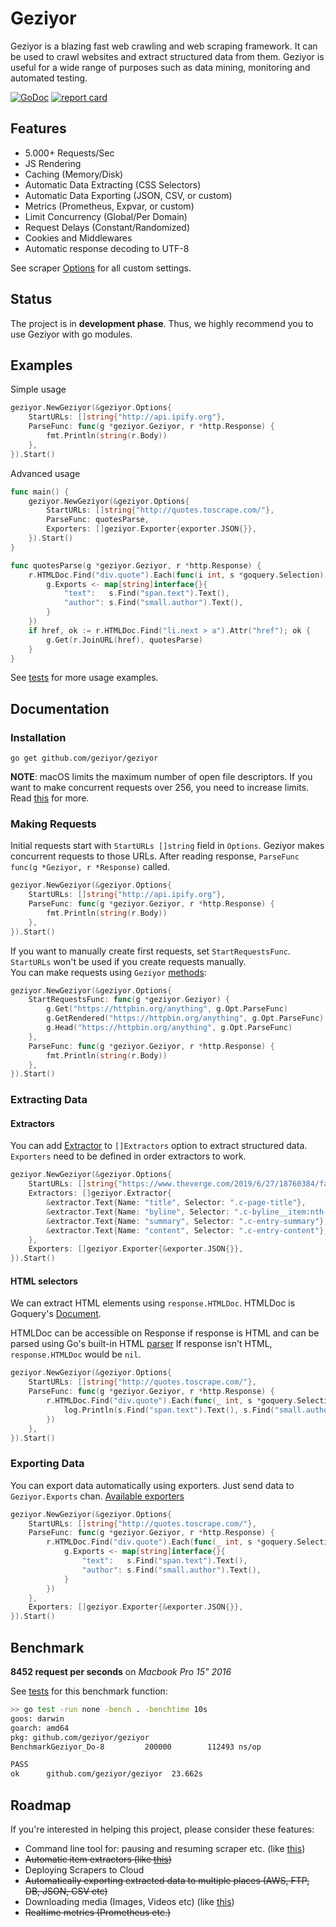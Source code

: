 # Geziyor
Geziyor is a blazing fast web crawling and web scraping framework. It can be used to crawl websites and extract structured data from them. Geziyor is useful for a wide range of purposes such as data mining, monitoring and automated testing. 

[![GoDoc](https://godoc.org/github.com/geziyor/geziyor?status.svg)](https://godoc.org/github.com/geziyor/geziyor)
[![report card](https://goreportcard.com/badge/github.com/geziyor/geziyor)](http://goreportcard.com/report/geziyor/geziyor)

## Features
- 5.000+ Requests/Sec
- JS Rendering
- Caching (Memory/Disk)
- Automatic Data Extracting (CSS Selectors)
- Automatic Data Exporting (JSON, CSV, or custom)
- Metrics (Prometheus, Expvar, or custom)
- Limit Concurrency (Global/Per Domain)
- Request Delays (Constant/Randomized)
- Cookies and Middlewares
- Automatic response decoding to UTF-8

See scraper [Options](https://godoc.org/github.com/geziyor/geziyor#Options) for all custom settings. 

## Status
The project is in **development phase**. Thus, we highly recommend you to use Geziyor with go modules.

## Examples
Simple usage 

```go
geziyor.NewGeziyor(&geziyor.Options{
    StartURLs: []string{"http://api.ipify.org"},
    ParseFunc: func(g *geziyor.Geziyor, r *http.Response) {
        fmt.Println(string(r.Body))
    },
}).Start()
```

Advanced usage

```go
func main() {
    geziyor.NewGeziyor(&geziyor.Options{
        StartURLs: []string{"http://quotes.toscrape.com/"},
        ParseFunc: quotesParse,
        Exporters: []geziyor.Exporter{exporter.JSON{}},
    }).Start()
}

func quotesParse(g *geziyor.Geziyor, r *http.Response) {
    r.HTMLDoc.Find("div.quote").Each(func(i int, s *goquery.Selection) {
        g.Exports <- map[string]interface{}{
            "text":   s.Find("span.text").Text(),
            "author": s.Find("small.author").Text(),
        }
    })
    if href, ok := r.HTMLDoc.Find("li.next > a").Attr("href"); ok {
        g.Get(r.JoinURL(href), quotesParse)
    }
}
```

See [tests](https://github.com/geziyor/geziyor/blob/master/geziyor_test.go) for more usage examples.

## Documentation

### Installation

    go get github.com/geziyor/geziyor

**NOTE**: macOS limits the maximum number of open file descriptors.
If you want to make concurrent requests over 256, you need to increase limits.
Read [this](https://wilsonmar.github.io/maximum-limits/) for more.

### Making Requests

Initial requests start with ```StartURLs []string``` field in ```Options```. 
Geziyor makes concurrent requests to those URLs.
After reading response, ```ParseFunc func(g *Geziyor, r *Response)``` called.

```go
geziyor.NewGeziyor(&geziyor.Options{
    StartURLs: []string{"http://api.ipify.org"},
    ParseFunc: func(g *geziyor.Geziyor, r *http.Response) {
        fmt.Println(string(r.Body))
    },
}).Start()
```

If you want to manually create first requests, set ```StartRequestsFunc```.
```StartURLs``` won't be used if you create requests manually.  
You can make requests using ```Geziyor``` [methods](https://godoc.org/github.com/geziyor/geziyor#Geziyor):

```go
geziyor.NewGeziyor(&geziyor.Options{
    StartRequestsFunc: func(g *geziyor.Geziyor) {
    	g.Get("https://httpbin.org/anything", g.Opt.ParseFunc)
        g.GetRendered("https://httpbin.org/anything", g.Opt.ParseFunc)
        g.Head("https://httpbin.org/anything", g.Opt.ParseFunc)
    },
    ParseFunc: func(g *geziyor.Geziyor, r *http.Response) {
        fmt.Println(string(r.Body))
    },
}).Start()
``` 

### Extracting Data

#### Extractors
You can add [Extractor](https://godoc.org/github.com/geziyor/geziyor/extractor) to ```[]Extractors``` option to extract structured data. 
```Exporters``` need to be defined in order extractors to work.

```go
geziyor.NewGeziyor(&geziyor.Options{
    StartURLs: []string{"https://www.theverge.com/2019/6/27/18760384/facebook-libra-currency-cryptocurrency-money-transfer-bank-problems-india-china"},
    Extractors: []geziyor.Extractor{
        &extractor.Text{Name: "title", Selector: ".c-page-title"},
        &extractor.Text{Name: "byline", Selector: ".c-byline__item:nth-child(1) > a"},
        &extractor.Text{Name: "summary", Selector: ".c-entry-summary"},
        &extractor.Text{Name: "content", Selector: ".c-entry-content"},
    },
    Exporters: []geziyor.Exporter{&exporter.JSON{}},
}).Start()
```    

#### HTML selectors

We can extract HTML elements using ```response.HTMLDoc```. HTMLDoc is Goquery's [Document](https://godoc.org/github.com/PuerkitoBio/goquery#Document).

HTMLDoc can be accessible on Response if response is HTML and can be parsed using Go's built-in HTML [parser](https://godoc.org/golang.org/x/net/html#Parse)
If response isn't HTML, ```response.HTMLDoc``` would be ```nil```.  

```go
geziyor.NewGeziyor(&geziyor.Options{
    StartURLs: []string{"http://quotes.toscrape.com/"},
    ParseFunc: func(g *geziyor.Geziyor, r *http.Response) {
        r.HTMLDoc.Find("div.quote").Each(func(_ int, s *goquery.Selection) {
            log.Println(s.Find("span.text").Text(), s.Find("small.author").Text())
        })
    },
}).Start()
```

### Exporting Data

You can export data automatically using exporters. Just send data to ```Geziyor.Exports``` chan.
[Available exporters](https://godoc.org/github.com/geziyor/geziyor/exporter)

```go
geziyor.NewGeziyor(&geziyor.Options{
    StartURLs: []string{"http://quotes.toscrape.com/"},
    ParseFunc: func(g *geziyor.Geziyor, r *http.Response) {
        r.HTMLDoc.Find("div.quote").Each(func(_ int, s *goquery.Selection) {
            g.Exports <- map[string]interface{}{
                "text":   s.Find("span.text").Text(),
                "author": s.Find("small.author").Text(),
            }
        })
    },
    Exporters: []geziyor.Exporter{&exporter.JSON{}},
}).Start()
```

## Benchmark

**8452 request per seconds** on *Macbook Pro 15" 2016*

See [tests](https://github.com/geziyor/geziyor/blob/master/geziyor_test.go) for this benchmark function:

```bash
>> go test -run none -bench . -benchtime 10s
goos: darwin
goarch: amd64
pkg: github.com/geziyor/geziyor
BenchmarkGeziyor_Do-8   	  200000	    112493 ns/op

PASS
ok  	github.com/geziyor/geziyor	23.662s
```

## Roadmap

If you're interested in helping this project, please consider these features:

- Command line tool for: pausing and resuming scraper etc. (like [this](https://docs.scrapy.org/en/latest/topics/commands.html))
- ~~Automatic item extractors (like [this](https://github.com/andrew-d/goscrape#goscrape))~~
- Deploying Scrapers to Cloud
- ~~Automatically exporting extracted data to multiple places (AWS, FTP, DB, JSON, CSV etc)~~ 
- Downloading media (Images, Videos etc) (like [this](https://docs.scrapy.org/en/latest/topics/media-pipeline.html))
- ~~Realtime metrics (Prometheus etc.)~~

  